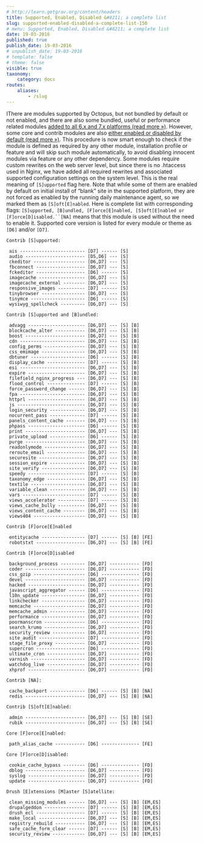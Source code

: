 ```yaml
---
# http://learn.getgrav.org/content/headers
title: Supported, Enabled, Disabled &#8211; a complete list
slug: supported-enabled-disabled-a-complete-list-150
# menu: Supported, Enabled, Disabled &#8211; a complete list
date: 19-03-2016
published: true
publish_date: 19-03-2016
# unpublish_date: 19-03-2016
# template: false
# theme: false
visible: true
taxonomy:
    category: docs
routes:
    aliases:
        - /slug
---
```


<a name="extra-q"></a>

IThere are modules supported by Octopus, but not bundled by default or not enabled, and there are also some bundled, useful or performance related modules [added to all 6.x and 7.x platforms (read more »)](http://omega8.cc/extra-modules-available-in-all-platforms-123). However, some core and contrib modules are also [either enabled or disabled by default (read more »)](http://omega8.cc/modules-enabled-or-disabled-automatically-117). This procedure is now smart enough to check if the module is defined as required by any other module, installation profile or feature and will skip such module automatically, to avoid disabling innocent modules via feature or any other dependency. Some modules require custom rewrites on the web server level, but since there is no .htaccess used in Nginx, we have added all required rewrites and associated supported configuration settings on the system level. This is the real meaning of `[S]upported` flag here. Note that while some of them are enabled by default on initial install of “blank” site in the supported platform, they are not forced as enabled by the running daily maintenance agent, so we marked them as `[S]oft[E]nabled`. Here is complete list with corresponding flags: `[S]upported, [B]undled, [F]orce[E]nabled, [S]oft[E]nabled or [F]orce[D]isabled.``[NA]` means that this module is used without the need to enable it. Supported core version is listed for every module or theme as `[D6]` and/or `[D7]`.

 
    Contrib [S]upported:
    
     ais ------------------------ [D7] ------ [S]
     audio ---------------------- [D5,D6] --- [S]
     ckeditor ------------------- [D6,D7] --- [S]
     fbconnect ------------------ [D6,D7] --- [S]
     fckeditor ------------------ [D6] ------ [S]
     imagecache ----------------- [D6,D7] --- [S]
     imagecache_external -------- [D6,D7] --- [S]
     responsive_images ---------- [D7] ------ [S]
     tinybrowser ---------------- [D6,D7] --- [S]
     tinymce -------------------- [D6] ------ [S]
     wysiwyg_spellcheck --------- [D6,D7] --- [S]
    
    Contrib [S]upported and [B]undled:
    
     advagg --------------------- [D6,D7] --- [S] [B]
     blockcache_alter ----------- [D6,D7] --- [S] [B]
     boost ---------------------- [D6,D7] --- [S] [B]
     cdn ------------------------ [D6,D7] --- [S] [B]
     config_perms --------------- [D6,D7] --- [S] [B]
     css_emimage ---------------- [D6,D7] --- [S] [B]
     dbtuner -------------------- [D6] ------ [S] [B]
     display_cache -------------- [D7] ------ [S] [B]
     esi ------------------------ [D6,D7] --- [S] [B]
     expire --------------------- [D6,D7] --- [S] [B]
     filefield_nginx_progress --- [D6,D7] --- [S] [B]
     flood_control -------------- [D7] ------ [S] [B]
     force_password_change ------ [D6,D7] --- [S] [B]
     fpa ------------------------ [D6,D7] --- [S] [B]
     httprl --------------------- [D6,D7] --- [S] [B]
     js ------------------------- [D6,D7] --- [S] [B]
     login_security ------------- [D6,D7] --- [S] [B]
     nocurrent_pass ------------- [D7] ------ [S] [B]
     panels_content_cache ------- [D6,D7] --- [S] [B]
     phpass --------------------- [D6] ------ [S] [B]
     print ---------------------- [D6,D7] --- [S] [B]
     private_upload ------------- [D6] ------ [S] [B]
     purge ---------------------- [D6,D7] --- [S] [B]
     readonlymode --------------- [D6,D7] --- [S] [B]
     reroute_email -------------- [D6,D7] --- [S] [B]
     securesite ----------------- [D6,D7] --- [S] [B]
     session_expire ------------- [D6,D7] --- [S] [B]
     site_verify ---------------- [D6,D7] --- [S] [B]
     speedy --------------------- [D7] ------ [S] [B]
     taxonomy_edge -------------- [D6,D7] --- [S] [B]
     textile -------------------- [D6,D7] --- [S] [B]
     variable_clean ------------- [D6,D7] --- [S] [B]
     vars ----------------------- [D7] ------ [S] [B]
     views_accelerator ---------- [D7] ------ [S] [B]
     views_cache_bully ---------- [D6,D7] --- [S] [B]
     views_content_cache -------- [D6,D7] --- [S] [B]
     views404 ------------------- [D6,D7] --- [S] [B]
    
    Contrib [F]orce[E]nabled
    
     entitycache ---------------- [D7] ------ [S] [B] [FE] 
     robotstxt ------------------ [D6,D7] --- [S] [B] [FE] 
    
    Contrib [F]orce[D]isabled
    
     background_process --------- [D6,D7] ----------- [FD]
     coder ---------------------- [D6,D7] ----------- [FD]
     css_gzip ------------------- [D6] -------------- [FD]
     devel ---------------------- [D6,D7] ----------- [FD]
     hacked --------------------- [D6,D7] ----------- [FD]
     javascript_aggregator ------ [D6] -------------- [FD]
     l10n_update ---------------- [D6,D7] ----------- [FD]
     linkchecker ---------------- [D6,D7] ----------- [FD]
     memcache ------------------- [D6,D7] ----------- [FD]
     memcache_admin ------------- [D6,D7] ----------- [FD]
     performance ---------------- [D6,D7] ----------- [FD]
     poormanscron --------------- [D6] -------------- [FD]
     search_krumo --------------- [D6,D7] ----------- [FD]
     security_review ------------ [D6,D7] ----------- [FD]
     site_audit ----------------- [D7] -------------- [FD]
     stage_file_proxy ----------- [D6,D7] ----------- [FD]
     supercron ------------------ [D6] -------------- [FD]
     ultimate_cron -------------- [D6,D7] ----------- [FD]
     varnish -------------------- [D6,D7] ----------- [FD]
     watchdog_live -------------- [D6,D7] ----------- [FD]
     xhprof --------------------- [D6,D7] ----------- [FD]
    
    Contrib [NA]:
    
     cache_backport ------------- [D6] ------ [S] [B] [NA]
     redis ---------------------- [D6,D7] --- [S] [B] [NA]
    
    Contrib [S]oft[E]nabled:
    
     admin ---------------------- [D6,D7] --- [S] [B] [SE]
     rubik ---------------------- [D6,D7] --- [S] [B] [SE]
    
    Core [F]orce[E]nabled:
    
     path_alias_cache ----------- [D6] -------------- [FE]
    
    Core [F]orce[D]isabled:
    
     cookie_cache_bypass -------- [D6] -------------- [FD]
     dblog ---------------------- [D6,D7] ----------- [FD]
     syslog --------------------- [D6,D7] ----------- [FD]
     update --------------------- [D6,D7] ----------- [FD]
    
    Drush [E]xtensions [M]aster [S]atellite:
    
     clean_missing_modules ------ [D6,D7] --- [S] [B] [EM,ES]
     drupalgeddon --------------- [D7] ------ [S] [B] [EM,ES]
     drush_ecl ------------------ [D7] ------ [S] [B] [EM,ES]
     make_local ----------------- [D6,D7] --- [S] [B] [EM,ES]
     registry_rebuild ----------- [D6,D7] --- [S] [B] [EM,ES]
     safe_cache_form_clear ------ [D7] ------ [S] [B] [EM,ES]
     security_review ------------ [D6,D7] --- [S] [B] [EM,ES]